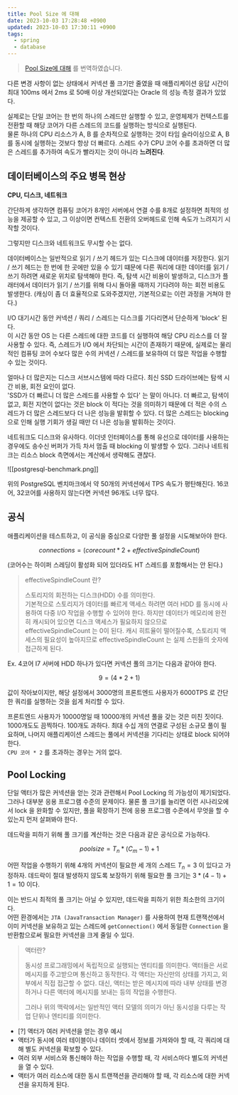 ```yaml
---
title: Pool Size 에 대해
date: 2023-10-03 17:28:48 +0900
updated: 2023-10-03 17:30:11 +0900
tags:
  - spring
  - database
---
```


> [Pool Size에 대해](https://github.com/brettwooldridge/HikariCP/wiki/About-Pool-Sizing) 를 번역하였습니다.

다른 변경 사항이 없는 상태에서 커넥션 풀 크기만 줄였을 때 애플리케이션 응답 시간이 최대 100ms 에서 2ms 로 50배 이상 개선되었다는 Oracle 의 성능 측정 결과가 있었다.  

실제로는 단일 코어는 한 번의 하나의 스레드만 실행할 수 있고, 운영체제가 컨텍스트를 전환할 때 해당 코어가 다른 스레드의 코드를 실행하는 방식으로 실행된다.  
물론 하나의 CPU 리소스가 A, B 를 순차적으로 실행하는 것이 타임 슬라이싱으로 A, B 를 동시에 실행하는 것보다 항상 더 빠르다. 스레드 수가 CPU 코어 수를 초과하면 더 많은 스레드를 추가하여 속도가 빨라지는 것이 아니라 **느려진다**.

## 데이터베이스의 주요 병목 현상

**CPU, 디스크, 네트워크**

간단하게 생각하면 컴퓨팅 코어가 8개인 서버에서 연결 수를 8개로 설정하면 최적의 성능을 제공할 수 있고, 그 이상이면 컨텍스트 전환의 오버헤드로 인해 속도가 느려지기 시작할 것이다.  

그렇지만 디스크와 네트워크도 무시할 수는 없다.  

데이터베이스는 일반적으로 읽기 / 쓰기 헤드가 있는 디스크에 데이터를 저장한다. 읽기 / 쓰기 헤드는 한 번에 한 곳에만 있을 수 있기 떄문에 다른 쿼리에 대한 데이터를 읽기 / 쓰기 하려면 새로운 위치로 탐색해야 한다. 즉, 탐색 시간 비용이 발생하고, 디스크가 플래터에서 데이터가 읽기 / 쓰기를 위해 다시 돌아올 때까지 기다려야 하는 회전 비용도 발생한다. (캐싱이 좀 더 효율적으로 도와주겠지만, 기본적으로는 이런 과정을 거쳐야 한다.)  

I/O 대기시간 동안 커넥션 / 쿼리 / 스레드는 디스크를 기다리면서 단순하게 'block' 된다.  
이 시간 동안 OS 는 다른 스레드에 대한 코드를 더 실행하여 해당 CPU 리소스를 더 잘 사용할 수 있다. 즉, 스레드가 I/O 에서 차단되는 시간이 존재하기 때문에, 실제로는 물리적인 컴퓨팅 코어 수보다 많은 수의 커넥션 / 스레드를 보유하여 더 많은 작업을 수행할 수 있는 것이다.  

얼마나 더 많은지는 디스크 서브시스템에 따라 다르다. 최신 SSD 드라이브에는 탐색 시간 비용, 회전 요인이 없다.  
'SSD가 더 빠르니 더 많은 스레드를 사용할 수 있다' 는 말이 아니다. 더 빠르고, 탐색이 없고, 회전 지연이 없다는 것은 block 이 적다는 것을 의미하기 때문에 더 적은 수의 스레드가 더 많은 스레드보다 더 나은 성능을 발휘할 수 있다. 더 많은 스레드는 blocking 으로 인해 실행 기회가 생길 때만 더 나은 성능을 발휘하는 것이다.  

네트워크도 디스크와 유사하다. 이더넷 인터페이스를 통해 유선으로 데이터를 사용하는 경우에도 송수신 버퍼가 가득 차서 멈출 때 blocking 이 발생할 수 있다. 그러나 네트워크는 리소스 block 측면에서는 계산에서 생략해도 괜찮다.  

![[postgresql-benchmark.png]]

위의 PostgreSQL 벤치마크에서 약 50개의 커넥션에서 TPS 속도가 평탄해진다. 16코어, 32코어를 사용하지 않는다면 커넥션 96개도 너무 많다. 

## 공식

애플리케이션을 테스트하고, 이 공식을 중심으로 다양한 풀 설정을 시도해보아야 한다.  

$$connections = (corecount* 2 + effectiveSpindleCount)$$

(코어수는 하이퍼 스레딩이 활성화 되어 있더라도 HT 스레드를 포함해서는 안 된다.)

> effectiveSpindleCount 란?
>
> 스토리지의 회전하는 디스크(HDD) 수를 의미한다.  
> 기본적으로 스토리지가 데이터를 빠르게 액세스 하려면 여러 HDD 를 동시에 사용하여 다중 I/O 작업을 수행할 수 있어야 한다. 하지만 데이터가 메모리에 완전히 캐시되어 있으면 디스크 액세스가 필요하지 않으므로 effectiveSpindleCount 는 0이 된다. 캐시 히트율이 떨어질수록, 스토리지 액세스의 필요성이 높아지므로 effectiveSpindleCount 는 실제 스핀들의 숫자에 접근하게 된다.  

Ex. 4코어 I7 서버에 HDD 하나가 있다면 커넥션 풀의 크기는 다음과 같아야 한다.  

$$9 = (4 * 2 + 1)$$

값이 작아보이지만, 해당 설정에서 3000명의 프론트엔드 사용자가 6000TPS 로 간단한 쿼리를 실행하는 것을 쉽게 처리할 수 있다.  

프론트엔드 사용자가 10000명일 때 10000개의 커넥션 풀을 갖는 것은 미친 짓이다. 1000개도도 끔찍하다. 100개도 과하다. 최대 수십 개의 연결로 구성된 소규모 풀이 필요하며, 나머지 애플리케이션 스레드는 풀에서 커넥션을 기다리는 상태로 block 되어야 한다.  
`CPU 코어 * 2` 를 초과하는 경우는 거의 없다.  

## Pool Locking

단일 액터가 많은 커넥션을 얻는 것과 관련해서 Pool Locking 의 가능성이 제기되었다. 그러나 대부분 응용 프로그램 수준의 문제이다. 물론 풀 크기를 늘리면 이런 시나리오에서 lock 을 완화할 수 있지만, 풀을 확장하기 전에 응용 프로그램 수준에서 무엇을 할 수 있는지 먼저 살펴봐야 한다.  

데드락을 피하기 위해 풀 크기를 계산하는 것은 다음과 같은 공식으로 가능하다.  

$$poolsize = T_{n} * (C_{m}- 1) + 1$$

어떤 작업을 수행하기 위해 4개의 커넥션이 필요한 세 개의 스레드 $T_{n}= 3$ 이 있다고 가정하자. 데드락이 절대 발생하지 않도록 보장하기 위해 필요한 풀 크기는 $3 * (4 - 1) + 1 = 10$ 이다.  

이는 반드시 최적의 풀 크기는 아닐 수 있지만, 데드락을 피하기 위한 최소한의 크기이다.  
어떤 환경에서는 `JTA (JavaTransaction Manager)` 를 사용하여 현재 트랜잭션에서 이미 커넥션을 보유하고 있는 스레드에 `getConnection()` 에서 동일한 `Connection` 을 반환함으로써 필요한 커넥션을 크게 줄일 수 있다.

> 액터란?
> 
> 동시성 프로그래밍에서 독립적으로 실행되는 엔티티를 의미한다. 액터들은 서로 메시지를 주고받으며 통신하고 동작한다. 각 액터는 자신만의 상태를 가지고, 외부에서 직접 접근할 수 없다. 대신, 액터는 받은 메시지에 따라 내부 상태를 변경하거나 다른 액터에 메시지를 보내는 등의 작업을 수행한다.  
> 
> 그러나 위의 맥락에서는 일반적인 액터 모델의 의미가 아닌 동시성을 다루는 작업 단위나 엔티티를 의미한다. 


- [?] 액터가 여러 커넥션을 얻는 경우 예시
- 액터가 동시에 여러 테이블이나 데이터 셋에서 정보를 가져와야 할 때, 각 쿼리에 대해 별도 커넥션을 확보할 수 있다. 
- 여러 외부 서비스와 통신해야 하는 작업을 수행할 때, 각 서비스마다 별도의 커넥션을 열 수 있다.
- 액터가 여러 리소스에 대한 동시 트랜잭션을 관리해야 할 때, 각 리소스에 대한 커넥션을 유지하게 된다.  
